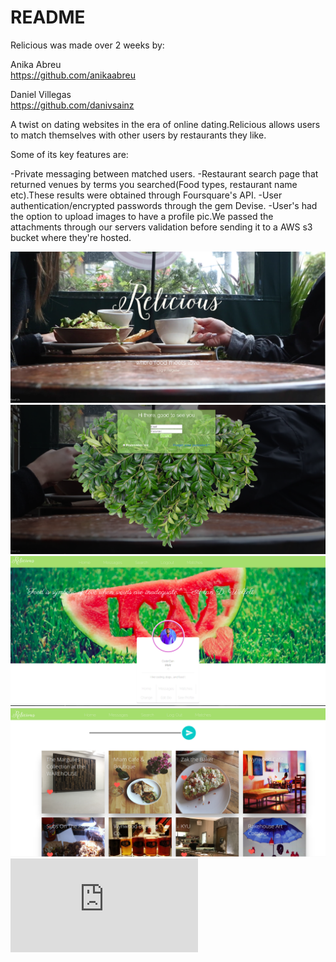 # README

Relicious was made over 2 weeks by:    

Anika Abreu  
https://github.com/anikaabreu  

Daniel Villegas  
https://github.com/danivsainz  


A twist on dating websites in the era of online dating.Relicious allows users to match themselves with other users by restaurants they like.

Some of its key features are:

-Private messaging between matched users.
-Restaurant search page that returned venues by terms you searched(Food types, restaurant name etc).These results were obtained through Foursquare's API.
-User authentication/encrypted passwords through the gem Devise.
-User's had the option to upload images to have a profile pic.We passed the attachments through our servers validation before sending it to a AWS s3 bucket where they're hosted.

![alt](https://github.com/DaniVSainz/ReliciousDating/blob/master/home-page.png)
![alt](https://github.com/DaniVSainz/ReliciousDating/blob/master/login.png)
![alt](https://github.com/DaniVSainz/ReliciousDating/blob/master/Profile.png)
![alt](https://github.com/DaniVSainz/ReliciousDating/blob/master/Rest-search.png)
![alt](https://github.com/DaniVSainz/ReliciousDating/blob/master/erd.pdf)
